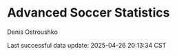 # Advanced Soccer Statistics
Denis Ostroushko

<!-- gfm -->

Last successful data update: 2025-04-26 20:13:34 CST
